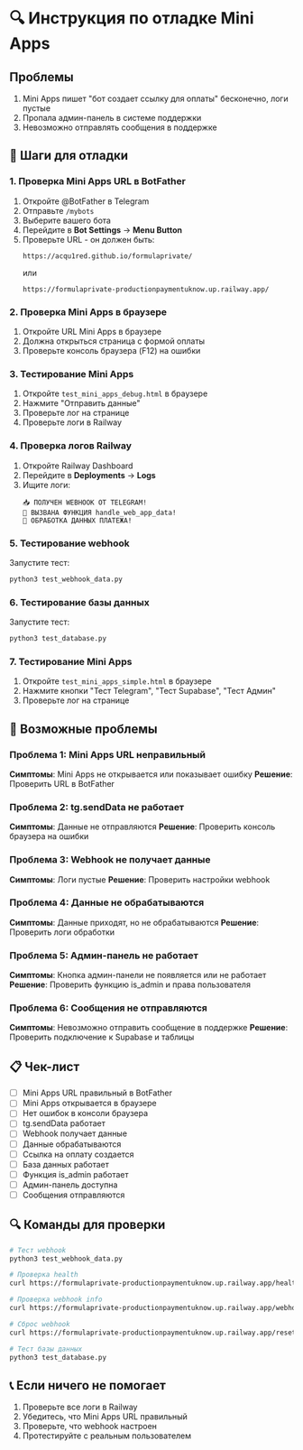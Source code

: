 # 🔍 Инструкция по отладке Mini Apps

## Проблемы
1. Mini Apps пишет "бот создает ссылку для оплаты" бесконечно, логи пустые
2. Пропала админ-панель в системе поддержки
3. Невозможно отправлять сообщения в поддержке

## 🔧 Шаги для отладки

### 1. Проверка Mini Apps URL в BotFather

1. Откройте @BotFather в Telegram
2. Отправьте `/mybots`
3. Выберите вашего бота
4. Перейдите в **Bot Settings** → **Menu Button**
5. Проверьте URL - он должен быть:
   ```
   https://acqu1red.github.io/formulaprivate/
   ```
   или
   ```
   https://formulaprivate-productionpaymentuknow.up.railway.app/
   ```

### 2. Проверка Mini Apps в браузере

1. Откройте URL Mini Apps в браузере
2. Должна открыться страница с формой оплаты
3. Проверьте консоль браузера (F12) на ошибки

### 3. Тестирование Mini Apps

1. Откройте `test_mini_apps_debug.html` в браузере
2. Нажмите "Отправить данные"
3. Проверьте лог на странице
4. Проверьте логи в Railway

### 4. Проверка логов Railway

1. Откройте Railway Dashboard
2. Перейдите в **Deployments** → **Logs**
3. Ищите логи:
   ```
   📥 ПОЛУЧЕН WEBHOOK ОТ TELEGRAM!
   🚀 ВЫЗВАНА ФУНКЦИЯ handle_web_app_data!
   📱 ОБРАБОТКА ДАННЫХ ПЛАТЕЖА!
   ```

### 5. Тестирование webhook

Запустите тест:
```bash
python3 test_webhook_data.py
```

### 6. Тестирование базы данных

Запустите тест:
```bash
python3 test_database.py
```

### 7. Тестирование Mini Apps

1. Откройте `test_mini_apps_simple.html` в браузере
2. Нажмите кнопки "Тест Telegram", "Тест Supabase", "Тест Админ"
3. Проверьте лог на странице

## 🐛 Возможные проблемы

### Проблема 1: Mini Apps URL неправильный
**Симптомы**: Mini Apps не открывается или показывает ошибку
**Решение**: Проверить URL в BotFather

### Проблема 2: tg.sendData не работает
**Симптомы**: Данные не отправляются
**Решение**: Проверить консоль браузера на ошибки

### Проблема 3: Webhook не получает данные
**Симптомы**: Логи пустые
**Решение**: Проверить настройки webhook

### Проблема 4: Данные не обрабатываются
**Симптомы**: Данные приходят, но не обрабатываются
**Решение**: Проверить логи обработки

### Проблема 5: Админ-панель не работает
**Симптомы**: Кнопка админ-панели не появляется или не работает
**Решение**: Проверить функцию is_admin и права пользователя

### Проблема 6: Сообщения не отправляются
**Симптомы**: Невозможно отправить сообщение в поддержке
**Решение**: Проверить подключение к Supabase и таблицы

## 📋 Чек-лист

- [ ] Mini Apps URL правильный в BotFather
- [ ] Mini Apps открывается в браузере
- [ ] Нет ошибок в консоли браузера
- [ ] tg.sendData работает
- [ ] Webhook получает данные
- [ ] Данные обрабатываются
- [ ] Ссылка на оплату создается
- [ ] База данных работает
- [ ] Функция is_admin работает
- [ ] Админ-панель доступна
- [ ] Сообщения отправляются

## 🔍 Команды для проверки

```bash
# Тест webhook
python3 test_webhook_data.py

# Проверка health
curl https://formulaprivate-productionpaymentuknow.up.railway.app/health

# Проверка webhook info
curl https://formulaprivate-productionpaymentuknow.up.railway.app/webhook-info

# Сброс webhook
curl https://formulaprivate-productionpaymentuknow.up.railway.app/reset-webhook

# Тест базы данных
python3 test_database.py
```

## 📞 Если ничего не помогает

1. Проверьте все логи в Railway
2. Убедитесь, что Mini Apps URL правильный
3. Проверьте, что webhook настроен
4. Протестируйте с реальным пользователем
